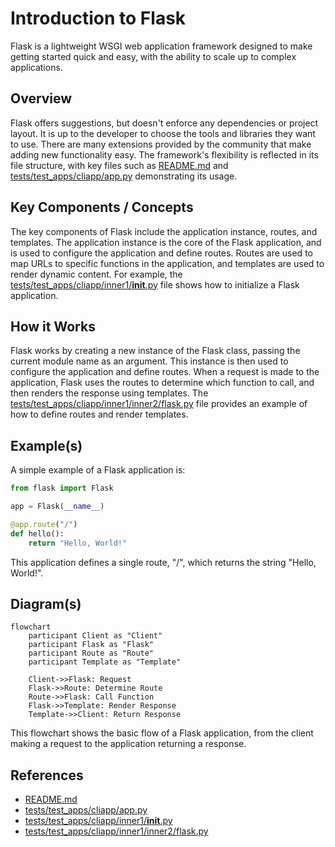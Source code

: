 # Introduction to Flask
Flask is a lightweight WSGI web application framework designed to make getting started quick and easy, with the ability to scale up to complex applications.

## Overview
Flask offers suggestions, but doesn't enforce any dependencies or project layout. It is up to the developer to choose the tools and libraries they want to use. There are many extensions provided by the community that make adding new functionality easy. The framework's flexibility is reflected in its file structure, with key files such as [README.md](README.md) and [tests/test_apps/cliapp/app.py](tests/test_apps/cliapp/app.py) demonstrating its usage.

## Key Components / Concepts
The key components of Flask include the application instance, routes, and templates. The application instance is the core of the Flask application, and is used to configure the application and define routes. Routes are used to map URLs to specific functions in the application, and templates are used to render dynamic content. For example, the [tests/test_apps/cliapp/inner1/__init__.py](tests/test_apps/cliapp/inner1/__init__.py) file shows how to initialize a Flask application.

## How it Works
Flask works by creating a new instance of the Flask class, passing the current module name as an argument. This instance is then used to configure the application and define routes. When a request is made to the application, Flask uses the routes to determine which function to call, and then renders the response using templates. The [tests/test_apps/cliapp/inner1/inner2/flask.py](tests/test_apps/cliapp/inner1/inner2/flask.py) file provides an example of how to define routes and render templates.

## Example(s)
A simple example of a Flask application is:
```python
from flask import Flask

app = Flask(__name__)

@app.route("/")
def hello():
    return "Hello, World!"
```
This application defines a single route, "/", which returns the string "Hello, World!".

## Diagram(s)
```mermaid
flowchart
    participant Client as "Client"
    participant Flask as "Flask"
    participant Route as "Route"
    participant Template as "Template"

    Client->>Flask: Request
    Flask->>Route: Determine Route
    Route->>Flask: Call Function
    Flask->>Template: Render Response
    Template->>Client: Return Response
```
This flowchart shows the basic flow of a Flask application, from the client making a request to the application returning a response.

## References
* [README.md](README.md)
* [tests/test_apps/cliapp/app.py](tests/test_apps/cliapp/app.py)
* [tests/test_apps/cliapp/inner1/__init__.py](tests/test_apps/cliapp/inner1/__init__.py)
* [tests/test_apps/cliapp/inner1/inner2/flask.py](tests/test_apps/cliapp/inner1/inner2/flask.py)